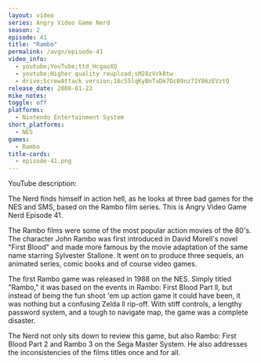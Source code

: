 ```yaml
---
layout: video
series: Angry Video Game Nerd
season: 2
episode: 41
title: "Rambo"
permalink: /avgn/episode-41
video_info:
  - youtube;YouTube;ttd_HcgaoXQ
  - youtube;Higher quality reupload;sM28zVrk8tw
  - drive;ScrewAttack version;16c55lqKyBnTuDk7OcB9nz71Y86zEVztQ
release_date: 2008-01-22
mike_notes:
toggle: off
platforms:
  - Nintendo Entertainment System
short_platforms:
  - NES
games:
  - Rambo
title-cards:
  - episode-41.png
---
```


<p class="yt-description">YouTube description:</p>

The Nerd finds himself in action hell, as he looks at three bad games for the NES and SMS, based on the Rambo film series. This is Angry Video Game Nerd Episode 41.

The Rambo films were some of the most popular action movies of the 80's.  The character John Rambo was first introduced in David Morell's novel "First Blood" and made more famous by the movie adaptation of the same name starring Sylvester Stallone. It went on to produce three sequels, an animated series, comic books and of course video games.

The first Rambo game was released in 1988 on the NES. Simply titled "Rambo," it was based on the events in Rambo: First Blood Part ll, but instead of being the fun shoot 'em up action game it could have been, it was nothing but a confusing Zelda ll rip-off.  With stiff controls, a lengthy password system, and a tough to navigate map, the game was a complete disaster.

The Nerd not only sits down to review this game, but also Rambo: First Blood Part 2 and Rambo 3 on the Sega Master System. He also addresses the inconsistencies of the films titles once and for all.
